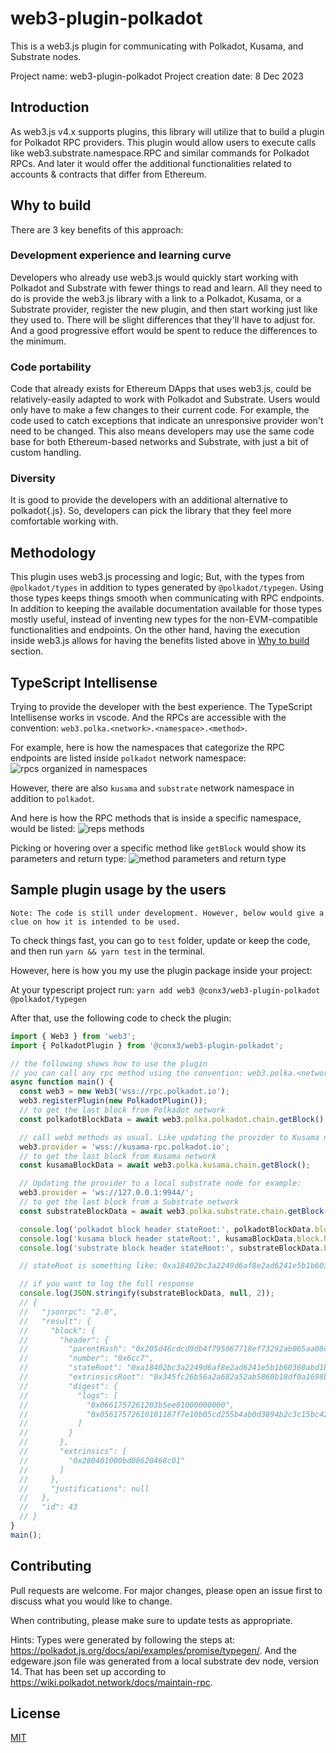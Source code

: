 web3-plugin-polkadot
===========
This is a web3.js plugin for communicating with Polkadot, Kusama, and Substrate nodes.

Project name: web3-plugin-polkadot
Project creation date: 8 Dec 2023


## Introduction
As web3.js v4.x supports plugins, this library will utilize that to build a plugin for Polkadot RPC providers. This plugin would allow users to execute calls like web3.substrate.namespace.RPC and similar commands for Polkadot RPCs. And later it would offer the additional functionalities related to accounts & contracts that differ from Ethereum.

## Why to build
There are 3 key benefits of this approach:

### Development experience and learning curve
Developers who already use web3.js would quickly start working with Polkadot and Substrate with fewer things to read and learn. All they need to do is provide the web3.js library with a link to a Polkadot, Kusama, or a Substrate provider, register the new plugin, and then start working just like they used to. There will be slight differences that they'll have to adjust for. And a good progressive effort would be spent to reduce the differences to the minimum.

### Code portability
Code that already exists for Ethereum DApps that uses web3.js, could be relatively-easily adapted to work with Polkadot and Substrate. Users would only have to make a few changes to their current code. For example, the code used to catch exceptions that indicate an unresponsive provider won't need to be changed. This also means developers may use the same code base for both Ethereum-based networks and Substrate, with just a bit of custom handling.

### Diversity
It is good to provide the developers with an additional alternative to polkadot{.js}. So, developers can pick the library that they feel more comfortable working with.

## Methodology

This plugin uses web3.js processing and logic; But, with the types from `@polkadot/types` in addition to types generated by `@polkadot/typegen`. Using those types keeps things smooth when communicating with RPC endpoints. In addition to keeping the available documentation available for those types mostly useful, instead of inventing new types for the non-EVM-compatible functionalities and endpoints. 
On the other hand, having the execution inside web3.js allows for having the benefits listed above in [Why to build](#why-to-build) section.  

## TypeScript Intellisense

Trying to provide the developer with the best experience. The TypeScript Intellisense works in vscode. And the RPCs are accessible with the convention: `web3.polka.<network>.<namespace>.<method>`.

For example, here is how the namespaces that categorize the RPC endpoints are listed inside `polkadot` network namespace:
![rpcs organized in namespaces](https://github.com/conx3/hackathon-2023-winter/blob/web3-plugin-polkadot/projects/32-web3-plugin-polkadot/docs/images/intellisense-polkadot-dot.png)

However, there are also `kusama` and `substrate` network namespace in addition to `polkadot`.

And here is how the RPC methods that is inside a specific namespace, would be listed:
![reps methods](https://github.com/conx3/hackathon-2023-winter/blob/web3-plugin-polkadot/projects/32-web3-plugin-polkadot/docs/images/intellisense-web3.polka.polkadot.chain-dot.png)
  
Picking or hovering over a specific method like `getBlock` would show its parameters and return type:
![method parameters and return type](https://github.com/conx3/hackathon-2023-winter/blob/web3-plugin-polkadot/projects/32-web3-plugin-polkadot/docs/images/intellisense-getblock.png)

## Sample plugin usage by the users

    Note: The code is still under development. However, below would give a clue on how it is intended to be used.

To check things fast, you can go to `test` folder, update or keep the code, and then run `yarn && yarn test` in the terminal.

However, here is how you my use the plugin package inside your project:

At your typescript project run:
`yarn add web3 @conx3/web3-plugin-polkadot @polkadot/typegen`

After that, use the following code to check the plugin:
```ts
import { Web3 } from 'web3';
import { PolkadotPlugin } from '@conx3/web3-plugin-polkadot';

// the following shows how to use the plugin
// you can call any rpc method using the convention: web3.polka.<network>.<namespace>.<method>
async function main() {
  const web3 = new Web3('wss://rpc.polkadot.io');
  web3.registerPlugin(new PolkadotPlugin());
  // to get the last block from Polkadot network
  const polkadotBlockData = await web3.polka.polkadot.chain.getBlock();

  // call web3 methods as usual. Like updating the provider to Kusama network:
  web3.provider = 'wss://kusama-rpc.polkadot.io';
  // to get the last block from Kusama network
  const kusamaBlockData = await web3.polka.kusama.chain.getBlock();

  // Updating the provider to a local substrate node for example:
  web3.provider = 'ws://127.0.0.1:9944/';
  // to get the last block from a Substrate network
  const substrateBlockData = await web3.polka.substrate.chain.getBlock();

  console.log('polkadot block header stateRoot:', polkadotBlockData.block.header.stateRoot);
  console.log('kusama block header stateRoot:', kusamaBlockData.block.header.stateRoot);
  console.log('substrate block header stateRoot:', substrateBlockData.block.header.stateRoot);

  // stateRoot is something like: 0xa18402bc3a2249d6af8e2ad6241e5b1b60360abd1b4e2c7c733c8c980331d278

  // if you want to log the full response
  console.log(JSON.stringify(substrateBlockData, null, 2));
  // {
  //   "jsonrpc": "2.0",
  //   "result": {
  //     "block": {
  //       "header": {
  //         "parentHash": "0x205d46cdcd9db4f795067718ef73292ab065aa08cec1ad6788b2c24028b160ea",
  //         "number": "0x6cc7",
  //         "stateRoot": "0xa18402bc3a2249d6af8e2ad6241e5b1b60360abd1b4e2c7c733c8c980331d278",
  //         "extrinsicsRoot": "0x345fc26b56a2a682a52ab5860b18df0a1698b0a6ac0cadd9bcba713d1a6f54d0",
  //         "digest": {
  //           "logs": [
  //             "0x0661757261203b5ee81000000000",
  //             "0x05617572610101187f7e10b05cd255b4ab0d3894b2c3c15bc4294a4124a7188981e3833af3440ae4322bec54ff65cb561e9fdfb4d02a5496fc64ea5991fcd4d42b43c48cd2588d"
  //           ]
  //         }
  //       },
  //       "extrinsics": [
  //         "0x280401000bd08620468c01"
  //       ]
  //     },
  //     "justifications": null
  //   },
  //   "id": 43
  // }
}
main();
```


Contributing
------------

Pull requests are welcome. For major changes, please open an issue first to discuss what you would like to change.

When contributing, please make sure to update tests as appropriate.

Hints: Types were generated by following the steps at: https://polkadot.js.org/docs/api/examples/promise/typegen/. And the edgeware.json file was generated from a local substrate dev node, version 14. That has been set up according to https://wiki.polkadot.network/docs/maintain-rpc.

License
-------

[MIT](https://choosealicense.com/licenses/mit/)
